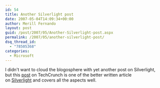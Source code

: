 ```yaml
---
id: 54
title: Another Silverlight post
date: 2007-05-04T14:09:34+00:00
author: Merill Fernando
layout: post
guid: /post/2007/05/Another-Silverlight-post.aspx
permalink: /2007/05/another-silverlight-post/
dsq_thread_id:
  - "78505368"
categories:
  - Microsoft
---
```

<p>I didn't want to cloud the blogosphere with yet another post on Silverlight, but this <a href="http://www.techcrunch.com/2007/04/30/silverlight-the-web-just-got-richer/">post</a> on TechCrunch is one of the better written article on&nbsp;<a href="http://www.silverlight.net/">Silverlight</a>&nbsp;and covers all the aspects well.</p>